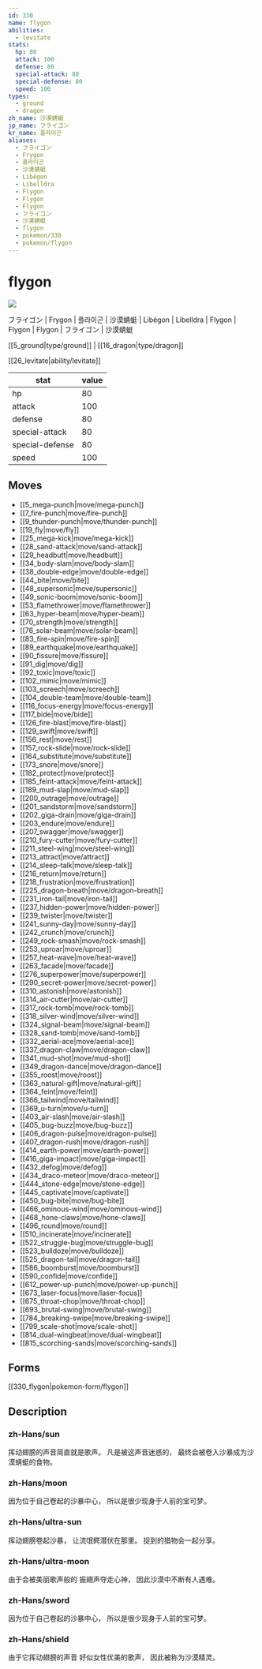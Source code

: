 ```yaml
---
id: 330
name: flygon
abilities:
  - levitate
stats:
  hp: 80
  attack: 100
  defense: 80
  special-attack: 80
  special-defense: 80
  speed: 100
types:
  - ground
  - dragon
zh_name: 沙漠蜻蜓
jp_name: フライゴン
kr_name: 플라이곤
aliases:
  - フライゴン
  - Frygon
  - 플라이곤
  - 沙漠蜻蜓
  - Libégon
  - Libelldra
  - Flygon
  - Flygon
  - Flygon
  - フライゴン
  - 沙漠蜻蜓
  - flygon
  - pokemon/330
  - pokemon/flygon
---
```

# flygon

![](https://raw.githubusercontent.com/PokeAPI/sprites/master/sprites/pokemon/330.png)

フライゴン | Frygon | 플라이곤 | 沙漠蜻蜓 | Libégon | Libelldra | Flygon | Flygon | Flygon | フライゴン | 沙漠蜻蜓

[[5_ground|type/ground]] | [[16_dragon|type/dragon]]

[[26_levitate|ability/levitate]]

|stat|value|
|---|---|
|hp|80|
|attack|100|
|defense|80|
|special-attack|80|
|special-defense|80|
|speed|100|


## Moves

- [[5_mega-punch|move/mega-punch]]
- [[7_fire-punch|move/fire-punch]]
- [[9_thunder-punch|move/thunder-punch]]
- [[19_fly|move/fly]]
- [[25_mega-kick|move/mega-kick]]
- [[28_sand-attack|move/sand-attack]]
- [[29_headbutt|move/headbutt]]
- [[34_body-slam|move/body-slam]]
- [[38_double-edge|move/double-edge]]
- [[44_bite|move/bite]]
- [[48_supersonic|move/supersonic]]
- [[49_sonic-boom|move/sonic-boom]]
- [[53_flamethrower|move/flamethrower]]
- [[63_hyper-beam|move/hyper-beam]]
- [[70_strength|move/strength]]
- [[76_solar-beam|move/solar-beam]]
- [[83_fire-spin|move/fire-spin]]
- [[89_earthquake|move/earthquake]]
- [[90_fissure|move/fissure]]
- [[91_dig|move/dig]]
- [[92_toxic|move/toxic]]
- [[102_mimic|move/mimic]]
- [[103_screech|move/screech]]
- [[104_double-team|move/double-team]]
- [[116_focus-energy|move/focus-energy]]
- [[117_bide|move/bide]]
- [[126_fire-blast|move/fire-blast]]
- [[129_swift|move/swift]]
- [[156_rest|move/rest]]
- [[157_rock-slide|move/rock-slide]]
- [[164_substitute|move/substitute]]
- [[173_snore|move/snore]]
- [[182_protect|move/protect]]
- [[185_feint-attack|move/feint-attack]]
- [[189_mud-slap|move/mud-slap]]
- [[200_outrage|move/outrage]]
- [[201_sandstorm|move/sandstorm]]
- [[202_giga-drain|move/giga-drain]]
- [[203_endure|move/endure]]
- [[207_swagger|move/swagger]]
- [[210_fury-cutter|move/fury-cutter]]
- [[211_steel-wing|move/steel-wing]]
- [[213_attract|move/attract]]
- [[214_sleep-talk|move/sleep-talk]]
- [[216_return|move/return]]
- [[218_frustration|move/frustration]]
- [[225_dragon-breath|move/dragon-breath]]
- [[231_iron-tail|move/iron-tail]]
- [[237_hidden-power|move/hidden-power]]
- [[239_twister|move/twister]]
- [[241_sunny-day|move/sunny-day]]
- [[242_crunch|move/crunch]]
- [[249_rock-smash|move/rock-smash]]
- [[253_uproar|move/uproar]]
- [[257_heat-wave|move/heat-wave]]
- [[263_facade|move/facade]]
- [[276_superpower|move/superpower]]
- [[290_secret-power|move/secret-power]]
- [[310_astonish|move/astonish]]
- [[314_air-cutter|move/air-cutter]]
- [[317_rock-tomb|move/rock-tomb]]
- [[318_silver-wind|move/silver-wind]]
- [[324_signal-beam|move/signal-beam]]
- [[328_sand-tomb|move/sand-tomb]]
- [[332_aerial-ace|move/aerial-ace]]
- [[337_dragon-claw|move/dragon-claw]]
- [[341_mud-shot|move/mud-shot]]
- [[349_dragon-dance|move/dragon-dance]]
- [[355_roost|move/roost]]
- [[363_natural-gift|move/natural-gift]]
- [[364_feint|move/feint]]
- [[366_tailwind|move/tailwind]]
- [[369_u-turn|move/u-turn]]
- [[403_air-slash|move/air-slash]]
- [[405_bug-buzz|move/bug-buzz]]
- [[406_dragon-pulse|move/dragon-pulse]]
- [[407_dragon-rush|move/dragon-rush]]
- [[414_earth-power|move/earth-power]]
- [[416_giga-impact|move/giga-impact]]
- [[432_defog|move/defog]]
- [[434_draco-meteor|move/draco-meteor]]
- [[444_stone-edge|move/stone-edge]]
- [[445_captivate|move/captivate]]
- [[450_bug-bite|move/bug-bite]]
- [[466_ominous-wind|move/ominous-wind]]
- [[468_hone-claws|move/hone-claws]]
- [[496_round|move/round]]
- [[510_incinerate|move/incinerate]]
- [[522_struggle-bug|move/struggle-bug]]
- [[523_bulldoze|move/bulldoze]]
- [[525_dragon-tail|move/dragon-tail]]
- [[586_boomburst|move/boomburst]]
- [[590_confide|move/confide]]
- [[612_power-up-punch|move/power-up-punch]]
- [[673_laser-focus|move/laser-focus]]
- [[675_throat-chop|move/throat-chop]]
- [[693_brutal-swing|move/brutal-swing]]
- [[784_breaking-swipe|move/breaking-swipe]]
- [[799_scale-shot|move/scale-shot]]
- [[814_dual-wingbeat|move/dual-wingbeat]]
- [[815_scorching-sands|move/scorching-sands]]

## Forms



[[330_flygon|pokemon-form/flygon]]

## Description

### zh-Hans/sun

挥动翅膀的声音简直就是歌声。
凡是被这声音迷惑的，
最终会被卷入沙暴成为沙漠蜻蜓的食物。

### zh-Hans/moon

因为位于自己卷起的沙暴中心，
所以是很少现身于人前的宝可梦。

### zh-Hans/ultra-sun

挥动翅膀卷起沙暴，
让流氓鳄潜伏在那里。
捉到的猎物会一起分享。

### zh-Hans/ultra-moon

由于会被美丽歌声般的
振翅声夺走心神，
因此沙漠中不断有人遇难。

### zh-Hans/sword

因为位于自己卷起的沙暴中心，
所以是很少现身于人前的宝可梦。

### zh-Hans/shield

由于它挥动翅膀的声音
好似女性优美的歌声，
因此被称为沙漠精灵。


